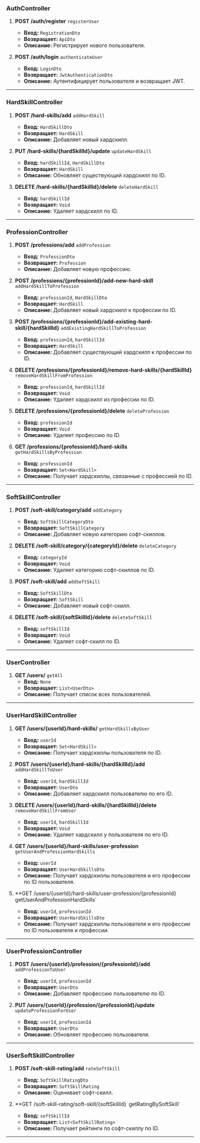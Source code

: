 ### AuthController

1. **POST /auth/register** `registerUser`
   - **Вход:** `RegistrationDto`
   - **Возвращает:** `ApiDto`
   - **Описание:** Регистрирует нового пользователя.

2. **POST /auth/login** `authenticateUser`
   - **Вход:** `LoginDto`
   - **Возвращает:** `JwtAuthenticationDto`
   - **Описание:** Аутентифицирует пользователя и возвращает JWT.

---

### HardSkillController

1. **POST /hard-skills/add** `addHardSkill`
   - **Вход:** `HardSkillDto`
   - **Возвращает:** `HardSkill`
   - **Описание:** Добавляет новый хардскилл.

2. **PUT /hard-skills/{hardSkillId}/update** `updateHardSkill`
   - **Вход:** `hardSkillId`, `HardSkillDto`
   - **Возвращает:** `HardSkill`
   - **Описание:** Обновляет существующий хардскилл по ID.

3. **DELETE /hard-skills/{hardSkillId}/delete** `deleteHardSkill`
   - **Вход:** `hardSkillId`
   - **Возвращает:** `Void`
   - **Описание:** Удаляет хардскилл по ID.

---

### ProfessionController

1. **POST /professions/add** `addProfession`
   - **Вход:** `ProfessionDto`
   - **Возвращает:** `Profession`
   - **Описание:** Добавляет новую профессию.

2. **POST /professions/{professionId}/add-new-hard-skill** `addHardSkillToProfession`
   - **Вход:** `professionId`, `HardSkillDto`
   - **Возвращает:** `HardSkill`
   - **Описание:** Добавляет новый хардскилл к профессии по ID.

3. **POST /professions/{professionId}/add-existing-hard-skill/{hardSkillId}** `addExistingHardSkillToProfession`
   - **Вход:** `professionId`, `hardSkillId`
   - **Возвращает:** `HardSkill`
   - **Описание:** Добавляет существующий хардскилл к профессии по ID.

4. **DELETE /professions/{professionId}/remove-hard-skills/{hardSkillId}** `removeHardSkillFromProfession`
   - **Вход:** `professionId`, `hardSkillId`
   - **Возвращает:** `Void`
   - **Описание:** Удаляет хардскилл из профессии по ID.

5. **DELETE /professions/{professionId}/delete** `deleteProfession`
   - **Вход:** `professionId`
   - **Возвращает:** `Void`
   - **Описание:** Удаляет профессию по ID.

6. **GET /professions/{professionId}/hard-skills** `getHardSkillsByProfession`
   - **Вход:** `professionId`
   - **Возвращает:** `Set<HardSkill>`
   - **Описание:** Получает хардскиллы, связанные с профессией по ID.

---

### SoftSkillController

1. **POST /soft-skill/category/add** `addCategory`
   - **Вход:** `SoftSkillCategoryDto`
   - **Возвращает:** `SoftSkillCategory`
   - **Описание:** Добавляет новую категорию софт-скиллов.

2. **DELETE /soft-skill/category/{categoryId}/delete** `deleteCategory`
   - **Вход:** `categoryId`
   - **Возвращает:** `Void`
   - **Описание:** Удаляет категорию софт-скиллов по ID.

3. **POST /soft-skill/add** `addSoftSkill`
   - **Вход:** `SoftSkillDto`
   - **Возвращает:** `SoftSkill`
   - **Описание:** Добавляет новый софт-скилл.

4. **DELETE /soft-skill/{softSkillId}/delete** `deleteSoftSkill`
   - **Вход:** `softSkillId`
   - **Возвращает:** `Void`
   - **Описание:** Удаляет софт-скилл по ID.

---
### UserController

1. **GET /users/** `getAll`
   - **Вход:** `None`
   - **Возвращает:** `List<UserDto>`
   - **Описание:** Получает список всех пользователей.

---

### UserHardSkillController

1. **GET /users/{userId}/hard-skills/** `getHardSkillsByUser`
   - **Вход:** `userId`
   - **Возвращает:** `Set<HardSkill>`
   - **Описание:** Получает хардскиллы пользователя по ID.

2. **POST /users/{userId}/hard-skills/{hardSkillId}/add** `addHardSkillToUser`
   - **Вход:** `userId`, `hardSkillId`
   - **Возвращает:** `UserDto`
   - **Описание:** Добавляет хардскилл пользователю по его ID.

3. **DELETE /users/{userId}/hard-skills/{hardSkillId}/delete** `removeHardSkillFromUser`
   - **Вход:** `userId`, `hardSkillId`
   - **Возвращает:** `Void`
   - **Описание:** Удаляет хардскилл у пользователя по его ID.

4. **GET /users/{userId}/hard-skills/user-profession** `getUserAndProfessionHardSkills`
   - **Вход:** `userId`
   - **Возвращает:** `UserHardSkillsDto`
   - **Описание:** Получает хардскиллы пользователя и его профессии по ID пользователя.

5. **GET /users/{userId}/hard-skills/user-profession/{professionId}` `getUserAndProfessionHardSkills`
   - **Вход:** `userId`, `professionId`
   - **Возвращает:** `UserHardSkillsDto`
   - **Описание:** Получает хардскиллы пользователя и его профессии по ID пользователя и профессии.

---

### UserProfessionController

1. **POST /users/{userId}/profession/{professionId}/add** `addProfessionToUser`
   - **Вход:** `userId`, `professionId`
   - **Возвращает:** `UserDto`
   - **Описание:** Добавляет профессию пользователю по ID.

2. **PUT /users/{userId}/profession/{professionId}/update** `updateProfessionForUser`
   - **Вход:** `userId`, `professionId`
   - **Возвращает:** `UserDto`
   - **Описание:** Обновляет профессию пользователя.

---

### UserSoftSkillController

1. **POST /soft-skill-rating/add** `rateSoftSkill`
   - **Вход:** `SoftSkillRatingDto`
   - **Возвращает:** `SoftSkillRating`
   - **Описание:** Оценивает софт-скилл.

2. **GET /soft-skill-rating/soft-skill/{softSkillId}` `getRatingBySoftSkill`
   - **Вход:** `softSkillId`
   - **Возвращает:** `List<SoftSkillRating>`
   - **Описание:** Получает рейтинги по софт-скиллу по ID.

---
